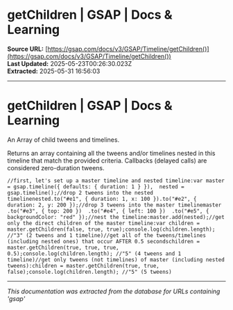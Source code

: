 # getChildren | GSAP | Docs & Learning

**Source URL:** [https://gsap.com/docs/v3/GSAP/Timeline/getChildren()](https://gsap.com/docs/v3/GSAP/Timeline/getChildren())  
**Last Updated:** 2025-05-23T00:26:30.023Z  
**Extracted:** 2025-05-31 16:56:03

---

# getChildren | GSAP | Docs & Learning

An Array of child tweens and timelines.

Returns an array containing all the tweens and/or timelines nested in this timeline that match the provided criteria. Callbacks (delayed calls) are considered zero-duration tweens.

```
//first, let's set up a master timeline and nested timeline:var master = gsap.timeline({ defaults: { duration: 1 } }),  nested = gsap.timeline();//drop 2 tweens into the nested timelinenested.to("#e1", { duration: 1, x: 100 }).to("#e2", { duration: 2, y: 200 });//drop 3 tweens into the master timelinemaster  .to("#e3", { top: 200 })  .to("#e4", { left: 100 })  .to("#e5", { backgroundColor: "red" });//nest the timeline:master.add(nested);//get only the direct children of the master timeline:var children = master.getChildren(false, true, true);console.log(children.length); //"3" (2 tweens and 1 timeline)//get all of the tweens/timelines (including nested ones) that occur AFTER 0.5 secondschildren = master.getChildren(true, true, true, 0.5);console.log(children.length); //"5" (4 tweens and 1 timeline)//get only tweens (not timelines) of master (including nested tweens):children = master.getChildren(true, true, false);console.log(children.length); //"5" (5 tweens)
```

---

*This documentation was extracted from the database for URLs containing 'gsap'*
